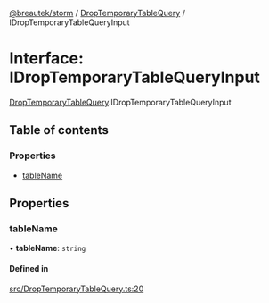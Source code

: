 [@breautek/storm](../README.md) / [DropTemporaryTableQuery](../modules/droptemporarytablequery.md) / IDropTemporaryTableQueryInput

# Interface: IDropTemporaryTableQueryInput

[DropTemporaryTableQuery](../modules/droptemporarytablequery.md).IDropTemporaryTableQueryInput

## Table of contents

### Properties

- [tableName](droptemporarytablequery.idroptemporarytablequeryinput.md#tablename)

## Properties

### tableName

• **tableName**: `string`

#### Defined in

[src/DropTemporaryTableQuery.ts:20](https://github.com/breautek/storm/blob/fff2ea4/src/DropTemporaryTableQuery.ts#L20)
